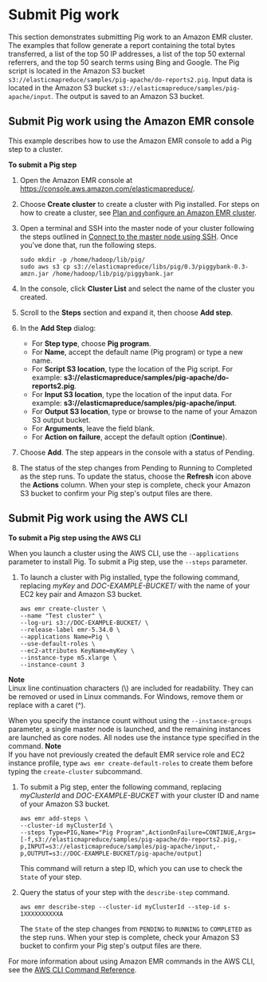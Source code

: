 # Submit Pig work<a name="emr-pig-launch"></a>

This section demonstrates submitting Pig work to an Amazon EMR cluster\. The examples that follow generate a report containing the total bytes transferred, a list of the top 50 IP addresses, a list of the top 50 external referrers, and the top 50 search terms using Bing and Google\. The Pig script is located in the Amazon S3 bucket `s3://elasticmapreduce/samples/pig-apache/do-reports2.pig`\. Input data is located in the Amazon S3 bucket `s3://elasticmapreduce/samples/pig-apache/input`\. The output is saved to an Amazon S3 bucket\.

## Submit Pig work using the Amazon EMR console<a name="ConsoleCreatingaPigJob"></a>

This example describes how to use the Amazon EMR console to add a Pig step to a cluster\. 

**To submit a Pig step**

1. Open the Amazon EMR console at [https://console\.aws\.amazon\.com/elasticmapreduce/](https://console.aws.amazon.com/elasticmapreduce/)\.

1. Choose **Create cluster** to create a cluster with Pig installed\. For steps on how to create a cluster, see [Plan and configure an Amazon EMR cluster](https://docs.aws.amazon.com/emr/latest/ManagementGuide/emr-gs.html#emr-getting-started-plan-and-configure)\.

1. Open a terminal and SSH into the master node of your cluster following the steps outlined in [Connect to the master node using SSH](https://docs.aws.amazon.com/emr/latest/ManagementGuide/emr-connect-master-node-ssh.html)\. Once you've done that, run the following steps\.

   ```
   sudo mkdir -p /home/hadoop/lib/pig/
   sudo aws s3 cp s3://elasticmapreduce/libs/pig/0.3/piggybank-0.3-amzn.jar /home/hadoop/lib/pig/piggybank.jar
   ```

1. In the console, click **Cluster List** and select the name of the cluster you created\.

1. Scroll to the **Steps** section and expand it, then choose **Add step**\.

1. In the **Add Step** dialog:
   + For **Step type**, choose **Pig program**\.
   + For **Name**, accept the default name \(Pig program\) or type a new name\.
   + For **Script S3 location**, type the location of the Pig script\. For example: **s3://elasticmapreduce/samples/pig\-apache/do\-reports2\.pig**\.
   + For **Input S3 location**, type the location of the input data\. For example: **s3://elasticmapreduce/samples/pig\-apache/input**\.
   + For **Output S3 location**, type or browse to the name of your Amazon S3 output bucket\.
   + For **Arguments**, leave the field blank\.
   + For **Action on failure**, accept the default option \(**Continue**\)\.

1. Choose **Add**\. The step appears in the console with a status of Pending\. 

1. The status of the step changes from Pending to Running to Completed as the step runs\. To update the status, choose the **Refresh** icon above the **Actions** column\. When your step is complete, check your Amazon S3 bucket to confirm your Pig step's output files are there\.

## Submit Pig work using the AWS CLI<a name="emr-pig-submit-work"></a>

**To submit a Pig step using the AWS CLI**

When you launch a cluster using the AWS CLI, use the `--applications` parameter to install Pig\. To submit a Pig step, use the `--steps` parameter\. 

1. To launch a cluster with Pig installed, type the following command, replacing *myKey* and *DOC\-EXAMPLE\-BUCKET/* with the name of your EC2 key pair and Amazon S3 bucket\.

   ```
   aws emr create-cluster \
   --name "Test cluster" \
   --log-uri s3://DOC-EXAMPLE-BUCKET/ \
   --release-label emr-5.34.0 \
   --applications Name=Pig \
   --use-default-roles \
   --ec2-attributes KeyName=myKey \
   --instance-type m5.xlarge \
   --instance-count 3
   ```
**Note**  
Linux line continuation characters \(\\\) are included for readability\. They can be removed or used in Linux commands\. For Windows, remove them or replace with a caret \(^\)\.

   When you specify the instance count without using the `--instance-groups` parameter, a single master node is launched, and the remaining instances are launched as core nodes\. All nodes use the instance type specified in the command\.
**Note**  
If you have not previously created the default EMR service role and EC2 instance profile, type `aws emr create-default-roles` to create them before typing the `create-cluster` subcommand\.

1. To submit a Pig step, enter the following command, replacing *myClusterId* and *DOC\-EXAMPLE\-BUCKET* with your cluster ID and name of your Amazon S3 bucket\.

   ```
   aws emr add-steps \
   --cluster-id myClusterId \
   --steps Type=PIG,Name="Pig Program",ActionOnFailure=CONTINUE,Args=[-f,s3://elasticmapreduce/samples/pig-apache/do-reports2.pig,-p,INPUT=s3://elasticmapreduce/samples/pig-apache/input,-p,OUTPUT=s3://DOC-EXAMPLE-BUCKET/pig-apache/output]
   ```

   This command will return a step ID, which you can use to check the `State` of your step\.

1. Query the status of your step with the `describe-step` command\.

   ```
   aws emr describe-step --cluster-id myClusterId --step-id s-1XXXXXXXXXXA
   ```

   The `State` of the step changes from `PENDING` to `RUNNING` to `COMPLETED` as the step runs\. When your step is complete, check your Amazon S3 bucket to confirm your Pig step's output files are there\.

For more information about using Amazon EMR commands in the AWS CLI, see the [AWS CLI Command Reference](https://docs.aws.amazon.com/cli/latest/reference/emr)\.